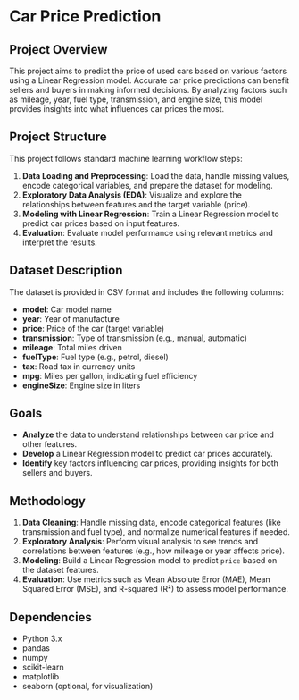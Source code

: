 # Car Price Prediction

## Project Overview
This project aims to predict the price of used cars based on various factors using a Linear Regression model. Accurate car price predictions can benefit sellers and buyers in making informed decisions. By analyzing factors such as mileage, year, fuel type, transmission, and engine size, this model provides insights into what influences car prices the most.

## Project Structure
This project follows standard machine learning workflow steps:
1. **Data Loading and Preprocessing**: Load the data, handle missing values, encode categorical variables, and prepare the dataset for modeling.
2. **Exploratory Data Analysis (EDA)**: Visualize and explore the relationships between features and the target variable (price).
3. **Modeling with Linear Regression**: Train a Linear Regression model to predict car prices based on input features.
4. **Evaluation**: Evaluate model performance using relevant metrics and interpret the results.

## Dataset Description
The dataset is provided in CSV format and includes the following columns:

- **model**: Car model name
- **year**: Year of manufacture
- **price**: Price of the car (target variable)
- **transmission**: Type of transmission (e.g., manual, automatic)
- **mileage**: Total miles driven
- **fuelType**: Fuel type (e.g., petrol, diesel)
- **tax**: Road tax in currency units
- **mpg**: Miles per gallon, indicating fuel efficiency
- **engineSize**: Engine size in liters

## Goals
- **Analyze** the data to understand relationships between car price and other features.
- **Develop** a Linear Regression model to predict car prices accurately.
- **Identify** key factors influencing car prices, providing insights for both sellers and buyers.

## Methodology
1. **Data Cleaning**: Handle missing data, encode categorical features (like transmission and fuel type), and normalize numerical features if needed.
2. **Exploratory Analysis**: Perform visual analysis to see trends and correlations between features (e.g., how mileage or year affects price).
3. **Modeling**: Build a Linear Regression model to predict `price` based on the dataset features.
4. **Evaluation**: Use metrics such as Mean Absolute Error (MAE), Mean Squared Error (MSE), and R-squared (R²) to assess model performance.

## Dependencies
- Python 3.x
- pandas
- numpy
- scikit-learn
- matplotlib
- seaborn (optional, for visualization)

